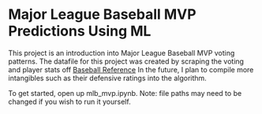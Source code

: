 # Major League Baseball MVP Predictions Using ML
This project is an introduction into Major League Baseball MVP voting patterns. The datafile for this project was created by scraping the voting and player stats off [Baseball Reference](https://www.baseball-reference.com/awards/awards_2023.shtml) In the future, I plan to compile more intangibles such as their defensive ratings into the algorithm. 

To get started, open up mlb_mvp.ipynb. Note: file paths may need to be changed if you wish to run it yourself.
